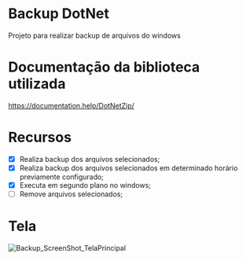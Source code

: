 # Backup DotNet
Projeto para realizar backup de arquivos do windows

# Documentação da biblioteca utilizada
https://documentation.help/DotNetZip/

# Recursos
- [x] Realiza backup dos arquivos selecionados;
- [x] Realiza backup dos arquivos selecionados em determinado horário previamente configurado;
- [x] Executa em segundo plano no windows;
- [ ] Remove arquivos selecionados;

# Tela
![Backup_ScreenShot_TelaPrincipal](https://user-images.githubusercontent.com/30030098/106514661-4f762b00-64b3-11eb-8ca5-32feb127a372.png)
